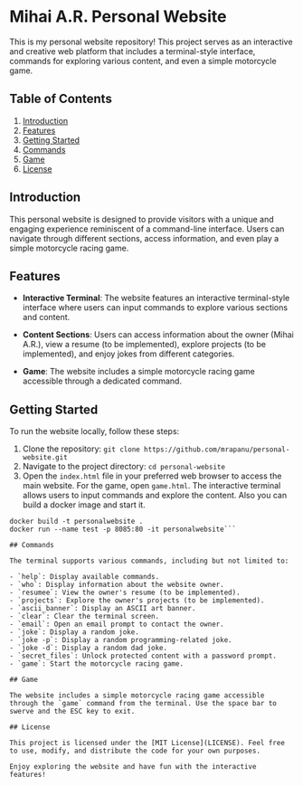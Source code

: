 # Mihai A.R. Personal Website

This is my personal website repository! This project serves as an interactive and creative web platform that includes a terminal-style interface, commands for exploring various content, and even a simple motorcycle game.

## Table of Contents
1. [Introduction](#introduction)
2. [Features](#features)
3. [Getting Started](#getting-started)
4. [Commands](#commands)
5. [Game](#game)
6. [License](#license)

## Introduction

This personal website is designed to provide visitors with a unique and engaging experience reminiscent of a command-line interface. Users can navigate through different sections, access information, and even play a simple motorcycle racing game.

## Features

- **Interactive Terminal**: The website features an interactive terminal-style interface where users can input commands to explore various sections and content.

- **Content Sections**: Users can access information about the owner (Mihai A.R.), view a resume (to be implemented), explore projects (to be implemented), and enjoy jokes from different categories.

- **Game**: The website includes a simple motorcycle racing game accessible through a dedicated command.

## Getting Started

To run the website locally, follow these steps:

1. Clone the repository: `git clone https://github.com/mrapanu/personal-website.git`
2. Navigate to the project directory: `cd personal-website`
3. Open the `index.html` file in your preferred web browser to access the main website. For the game, open `game.html`. The interactive terminal allows users to input commands and explore the content.
Also you can build a docker image and start it.
```cd personal-website
docker build -t personalwebsite .
docker run --name test -p 8085:80 -it personalwebsite```

## Commands

The terminal supports various commands, including but not limited to:

- `help`: Display available commands.
- `who`: Display information about the website owner.
- `resumee`: View the owner's resume (to be implemented).
- `projects`: Explore the owner's projects (to be implemented).
- `ascii_banner`: Display an ASCII art banner.
- `clear`: Clear the terminal screen.
- `email`: Open an email prompt to contact the owner.
- `joke`: Display a random joke.
- `joke -p`: Display a random programming-related joke.
- `joke -d`: Display a random dad joke.
- `secret_files`: Unlock protected content with a password prompt.
- `game`: Start the motorcycle racing game.

## Game

The website includes a simple motorcycle racing game accessible through the `game` command from the terminal. Use the space bar to swerve and the ESC key to exit.

## License

This project is licensed under the [MIT License](LICENSE). Feel free to use, modify, and distribute the code for your own purposes.

Enjoy exploring the website and have fun with the interactive features!
